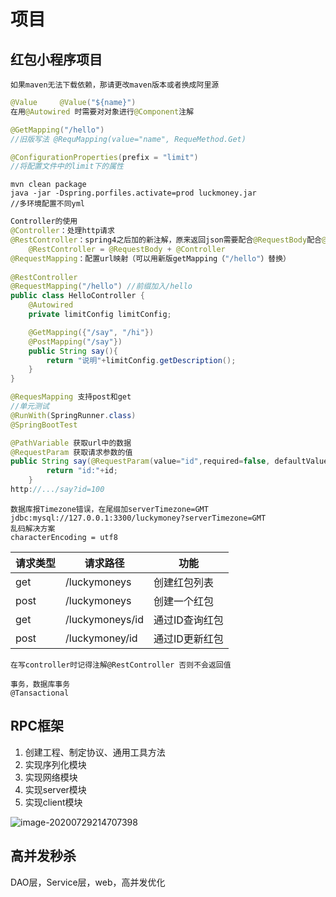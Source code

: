 # 项目

## 红包小程序项目

```
如果maven无法下载依赖，那请更改maven版本或者换成阿里源
```

```java
@Value     @Value("${name}")
在用@Autowired 时需要对对象进行@Component注解
```

```java
@GetMapping("/hello")
//旧版写法 @RequMapping(value="name", RequeMethod.Get)
```

```java
@ConfigurationProperties(prefix = "limit")
//将配置文件中的limit下的属性
```

```
mvn clean package
java -jar -Dspring.porfiles.activate=prod luckmoney.jar
//多环境配置不同yml
```

```java
Controller的使用
@Controller：处理http请求
@RestController：spring4之后加的新注解，原来返回json需要配合@RequestBody配合@Controller
    @RestController = @RequestBody + @Controller
@RequestMapping：配置url映射（可以用新版getMapping（"/hello"）替换）
    
@RestController
@RequestMapping("/hello") //前缀加入/hello
public class HelloController {
    @Autowired
    private limitConfig limitConfig;

    @GetMapping({"/say", "/hi"})
    @PostMapping("/say"})
    public String say(){
        return "说明"+limitConfig.getDescription();
    }
}
```

```java
@RequesMapping 支持post和get
//单元测试
@RunWith(SpringRunner.class)
@SpringBootTest
```

```java
@PathVariable 获取url中的数据
@RequestParam 获取请求参数的值
public String say(@RequestParam(value="id",required=false, defaultValue = "0") Integer id){
        return "id:"+id;
    }
http://.../say?id=100
```

```
数据库报Timezone错误，在尾缀加serverTimezone=GMT
jdbc:mysql://127.0.0.1:3300/luckymoney?serverTimezone=GMT	
乱码解决方案
characterEncoding = utf8
```

| 请求类型 | 请求路径        | 功能           |
| -------- | --------------- | -------------- |
| get      | /luckymoneys    | 创建红包列表   |
| post     | /luckymoneys    | 创建一个红包   |
| get      | /luckymoneys/id | 通过ID查询红包 |
| post     | /luckymoney/id  | 通过ID更新红包 |

```
在写controller时记得注解@RestController 否则不会返回值
```

```
事务，数据库事务
@Tansactional
```

## RPC框架

1. 创建工程、制定协议、通用工具方法
2. 实现序列化模块
3. 实现网络模块
4. 实现server模块
5. 实现client模块

![image-20200729214707398](D:\github\ketchum2019.github.io\images\image-20200729214707398.png)

## 高并发秒杀

DAO层，Service层，web，高并发优化

